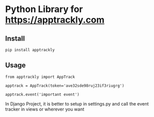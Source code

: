 Python Library for https://apptrackly.com
=========

Install
--------------

``pip install apptrackly``


Usage
--------------

```
from apptrackly import AppTrack

apptrack = AppTrack(token='ave32sde98ruj23if3riugrg')

apptrack.event('important event')

```

In Django Project, it is better to setup in settings.py and call the event tracker in views or wherever you want